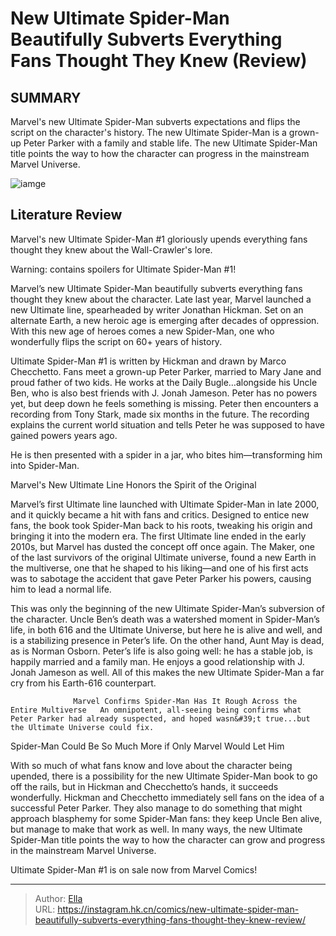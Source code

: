 # New Ultimate Spider-Man Beautifully Subverts Everything Fans Thought They Knew (Review)


## SUMMARY 



  Marvel&#39;s new Ultimate Spider-Man subverts expectations and flips the script on the character&#39;s history.   The new Ultimate Spider-Man is a grown-up Peter Parker with a family and stable life.   The new Ultimate Spider-Man title points the way to how the character can progress in the mainstream Marvel Universe.  

![iamge](https://static1.srcdn.com/wordpress/wp-content/uploads/2023/11/ultimate-spider-man-1-banner-crop.jpg)

## Literature Review

Marvel&#39;s new Ultimate Spider-Man #1 gloriously upends everything fans thought they knew about the Wall-Crawler&#39;s lore.




Warning: contains spoilers for Ultimate Spider-Man #1!




Marvel’s new Ultimate Spider-Man beautifully subverts everything fans thought they knew about the character. Late last year, Marvel launched a new Ultimate line, spearheaded by writer Jonathan Hickman. Set on an alternate Earth, a new heroic age is emerging after decades of oppression. With this new age of heroes comes a new Spider-Man, one who wonderfully flips the script on 60&#43; years of history.

Ultimate Spider-Man #1 is written by Hickman and drawn by Marco Checchetto. Fans meet a grown-up Peter Parker, married to Mary Jane and proud father of two kids. He works at the Daily Bugle…alongside his Uncle Ben, who is also best friends with J. Jonah Jameson. Peter has no powers yet, but deep down he feels something is missing. Peter then encounters a recording from Tony Stark, made six months in the future. The recording explains the current world situation and tells Peter he was supposed to have gained powers years ago.

          




He is then presented with a spider in a jar, who bites him—transforming him into Spider-Man.


 Marvel&#39;s New Ultimate Line Honors the Spirit of the Original 
          

Marvel’s first Ultimate line launched with Ultimate Spider-Man in late 2000, and it quickly became a hit with fans and critics. Designed to entice new fans, the book took Spider-Man back to his roots, tweaking his origin and bringing it into the modern era. The first Ultimate line ended in the early 2010s, but Marvel has dusted the concept off once again. The Maker, one of the last survivors of the original Ultimate universe, found a new Earth in the multiverse, one that he shaped to his liking—and one of his first acts was to sabotage the accident that gave Peter Parker his powers, causing him to lead a normal life.

This was only the beginning of the new Ultimate Spider-Man’s subversion of the character. Uncle Ben’s death was a watershed moment in Spider-Man’s life, in both 616 and the Ultimate Universe, but here he is alive and well, and is a stabilizing presence in Peter’s life. On the other hand, Aunt May is dead, as is Norman Osborn. Peter’s life is also going well: he has a stable job, is happily married and a family man. He enjoys a good relationship with J. Jonah Jameson as well. All of this makes the new Ultimate Spider-Man a far cry from his Earth-616 counterpart.




                  Marvel Confirms Spider-Man Has It Rough Across the Entire Multiverse   An omnipotent, all-seeing being confirms what Peter Parker had already suspected, and hoped wasn&#39;t true...but the Ultimate Universe could fix.   



 Spider-Man Could Be So Much More if Only Marvel Would Let Him 
          

With so much of what fans know and love about the character being upended, there is a possibility for the new Ultimate Spider-Man book to go off the rails, but in Hickman and Checchetto’s hands, it succeeds wonderfully. Hickman and Checchetto immediately sell fans on the idea of a successful Peter Parker. They also manage to do something that might approach blasphemy for some Spider-Man fans: they keep Uncle Ben alive, but manage to make that work as well. In many ways, the new Ultimate Spider-Man title points the way to how the character can grow and progress in the mainstream Marvel Universe.




Ultimate Spider-Man #1 is on sale now from Marvel Comics!



---

> Author: [Ella](https://instagram.hk.cn/)  
> URL: https://instagram.hk.cn/comics/new-ultimate-spider-man-beautifully-subverts-everything-fans-thought-they-knew-review/  

